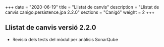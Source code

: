 +++
date        = "2020-06-19"
title       = "Llistat de canvis"
description = "Llistat de canvis canigo.persistence.jpa 2.2.0"
sections    = "Canigó"
weight		= 2
+++

## Llistat de canvis versió 2.2.0

- Revisió dels tests del mòdul per anàlisis SonarQube
